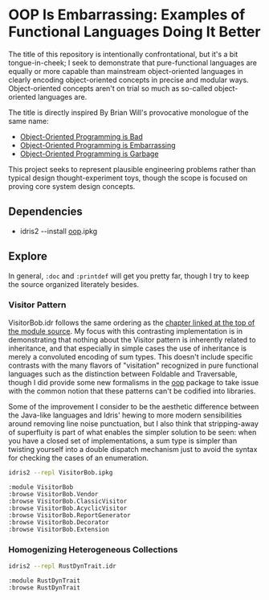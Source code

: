 # OOP Is Embarrassing: Examples of Functional Languages Doing It Better

The title of this repository is intentionally confrontational, but it's a bit tongue-in-cheek; I
seek to demonstrate that pure-functional languages are equally or more capable than mainstream
object-oriented languages in clearly encoding object-oriented concepts in precise and modular ways.
Object-oriented concepts aren't on trial so much as so-called object-oriented languages are.

The title is directly inspired By Brian Will's provocative monologue of the same name:
* [Object-Oriented Programming is Bad](https://www.youtube.com/watch?v=QM1iUe6IofM)
* [Object-Oriented Programming is Embarrassing](https://www.youtube.com/watch?v=IRTfhkiAqPw)
* [Object-Oriented Programming is Garbage](https://www.youtube.com/watch?v=V6VP-2aIcSc)

This project seeks to represent plausible engineering problems rather than typical design
thought-experiment toys, though the scope is focused on proving core system design concepts.


## Dependencies

* idris2 --install [oop](https://github.com/alrunner4/idris2-oop).ipkg

## Explore

In general, `:doc` and `:printdef` will get you pretty far, though I try to keep the source
organized literately besides.

### Visitor Pattern
VisitorBob.idr follows the same ordering as the [chapter linked at the top of the module source](
https://web.archive.org/web/20151022084246/http://objectmentor.com/resources/articles/visitor.pdf).
My focus with this contrasting implementation is in demonstrating that nothing about the Visitor
pattern is inherently related to inheritance, and that especially in simple cases the use of
inheritance is merely a convoluted encoding of sum types. This doesn't include specific contrasts
with the many flavors of "visitation" recognized in pure functional languages such as the
distinction between Foldable and Traversable, though I did provide some new formalisms in the
[oop](https://github.com/alrunner4/idris2-oop) package to take issue with the common notion that
these patterns can't be codified into libraries.

Some of the improvement I consider to be the aesthetic difference between the Java-like languages
and Idris' hewing to more modern sensibilities around removing line noise punctuation, but I also
think that stripping-away of superfluity is part of what enables the simpler solution to be seen:
when you have a closed set of implementations, a sum type is simpler than twisting yourself into a
double dispatch mechanism just to avoid the syntax for checking the cases of an enumeration.

```bash
idris2 --repl VisitorBob.ipkg
```
```
:module VisitorBob
:browse VisitorBob.Vendor
:browse VisitorBob.ClassicVisitor
:browse VisitorBob.AcyclicVisitor
:browse VisitorBob.ReportGenerator
:browse VisitorBob.Decorator
:browse VisitorBob.Extension
```

### Homogenizing Heterogeneous Collections
```bash
idris2 --repl RustDynTrait.idr
```
```
:module RustDynTrait
:browse RustDynTrait
```
